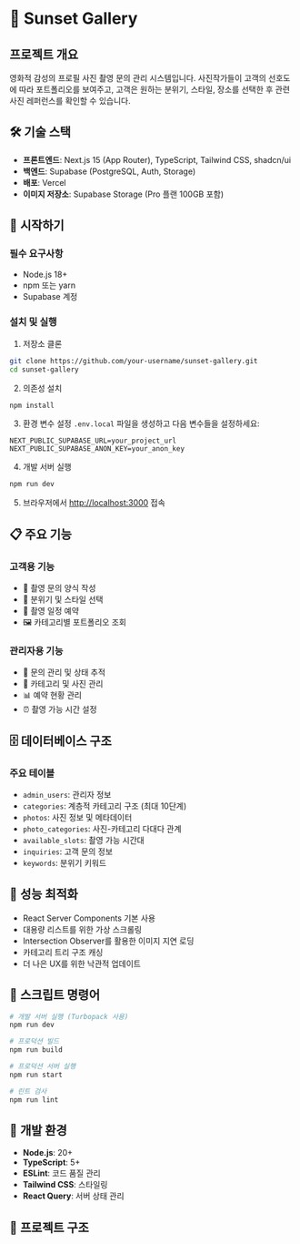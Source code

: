 # 🌅 Sunset Gallery

## 프로젝트 개요
영화적 감성의 프로필 사진 촬영 문의 관리 시스템입니다. 사진작가들이 고객의 선호도에 따라 포트폴리오를 보여주고, 고객은 원하는 분위기, 스타일, 장소를 선택한 후 관련 사진 레퍼런스를 확인할 수 있습니다.

## 🛠 기술 스택
- **프론트엔드**: Next.js 15 (App Router), TypeScript, Tailwind CSS, shadcn/ui
- **백엔드**: Supabase (PostgreSQL, Auth, Storage)
- **배포**: Vercel
- **이미지 저장소**: Supabase Storage (Pro 플랜 100GB 포함)

## 🚀 시작하기

### 필수 요구사항
- Node.js 18+ 
- npm 또는 yarn
- Supabase 계정

### 설치 및 실행

1. 저장소 클론
```bash
git clone https://github.com/your-username/sunset-gallery.git
cd sunset-gallery
```

2. 의존성 설치
```bash
npm install
```

3. 환경 변수 설정
`.env.local` 파일을 생성하고 다음 변수들을 설정하세요:
```env
NEXT_PUBLIC_SUPABASE_URL=your_project_url
NEXT_PUBLIC_SUPABASE_ANON_KEY=your_anon_key
```

4. 개발 서버 실행
```bash
npm run dev
```

5. 브라우저에서 [http://localhost:3000](http://localhost:3000) 접속

## 📋 주요 기능

### 고객용 기능
- 📝 촬영 문의 양식 작성
- 🎨 분위기 및 스타일 선택
- 📅 촬영 일정 예약
- 🖼️ 카테고리별 포트폴리오 조회

### 관리자용 기능
- 👥 문의 관리 및 상태 추적
- 📂 카테고리 및 사진 관리
- 📊 예약 현황 관리
- ⏰ 촬영 가능 시간 설정

## 🗄️ 데이터베이스 구조

### 주요 테이블
- `admin_users`: 관리자 정보
- `categories`: 계층적 카테고리 구조 (최대 10단계)
- `photos`: 사진 정보 및 메타데이터
- `photo_categories`: 사진-카테고리 다대다 관계
- `available_slots`: 촬영 가능 시간대
- `inquiries`: 고객 문의 정보
- `keywords`: 분위기 키워드

## 🎯 성능 최적화

- React Server Components 기본 사용
- 대용량 리스트를 위한 가상 스크롤링
- Intersection Observer를 활용한 이미지 지연 로딩
- 카테고리 트리 구조 캐싱
- 더 나은 UX를 위한 낙관적 업데이트

## 📝 스크립트 명령어

```bash
# 개발 서버 실행 (Turbopack 사용)
npm run dev

# 프로덕션 빌드
npm run build

# 프로덕션 서버 실행
npm run start

# 린트 검사
npm run lint
```

## 🔧 개발 환경

- **Node.js**: 20+
- **TypeScript**: 5+
- **ESLint**: 코드 품질 관리
- **Tailwind CSS**: 스타일링
- **React Query**: 서버 상태 관리

## 📁 프로젝트 구조
